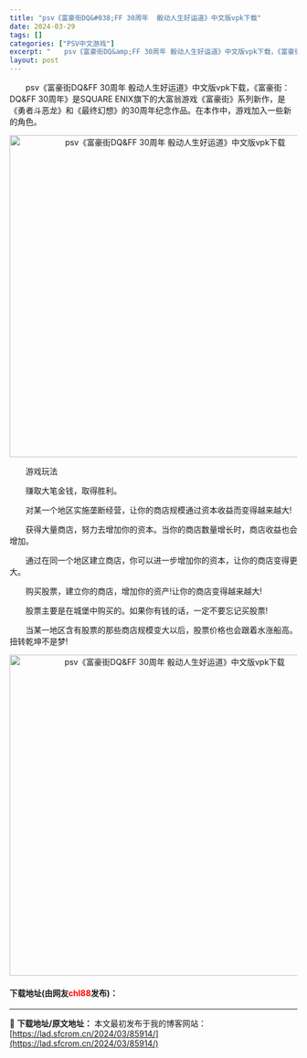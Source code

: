 ```yaml
---
title: "psv《富豪街DQ&#038;FF 30周年  骰动人生好运道》中文版vpk下载"
date: 2024-03-29
tags: []
categories: ["PSV中文游戏"]
excerpt: "　　psv《富豪街DQ&amp;FF 30周年 骰动人生好运道》中文版vpk下载，《富豪街：DQ&amp;FF 30周年》是SQUARE ENIX旗下的大富翁游戏《富豪街》系列新作，是《勇者斗恶龙》和《最终幻想》的30周年纪念作品。在本作中，游戏加入一些新的角色。 　　游戏玩法 　　赚取大笔金钱，取&hellip;"
layout: post
---
```


 <p>　　psv《富豪街DQ&amp;FF 30周年 骰动人生好运道》中文版vpk下载，《富豪街：DQ&amp;FF 30周年》是SQUARE ENIX旗下的大富翁游戏《富豪街》系列新作，是《勇者斗恶龙》和《最终幻想》的30周年纪念作品。在本作中，游戏加入一些新的角色。</p> <p align="center"><img align="" border="0" src="https://lad.sfcrom.cn/wp-content/uploads/2024/03/20240329_66066aae55f90.png" width="564" alt="psv《富豪街DQ&amp;FF 30周年  骰动人生好运道》中文版vpk下载" /></p> <p>　　游戏玩法</p> <p>　　赚取大笔金钱，取得胜利。</p> <p>　　对某一个地区实施垄断经营，让你的商店规模通过资本收益而变得越来越大!</p> <p>　　获得大量商店，努力去增加你的资本。当你的商店数量增长时，商店收益也会增加。</p> <p>　　通过在同一个地区建立商店，你可以进一步增加你的资本，让你的商店变得更大。</p> <p>　　购买股票，建立你的商店，增加你的资产!让你的商店变得越来越大!</p> <p>　　股票主要是在城堡中购买的。如果你有钱的话，一定不要忘记买股票!</p> <p>　　当某一地区含有股票的那些商店规模变大以后，股票价格也会跟着水涨船高。扭转乾坤不是梦!</p> <p align="center"><img align="" border="0" src="https://lad.sfcrom.cn/wp-content/uploads/2024/03/20240329_66066ab08945a.png" width="562" alt="psv《富豪街DQ&amp;FF 30周年  骰动人生好运道》中文版vpk下载" /></p> <p><h4>下载地址(由网友<font color="red">chl88</font>发布)：</h4></p> 

---
📖 **下载地址/原文地址：** 本文最初发布于我的博客网站：[https://lad.sfcrom.cn/2024/03/85914/](https://lad.sfcrom.cn/2024/03/85914/)
